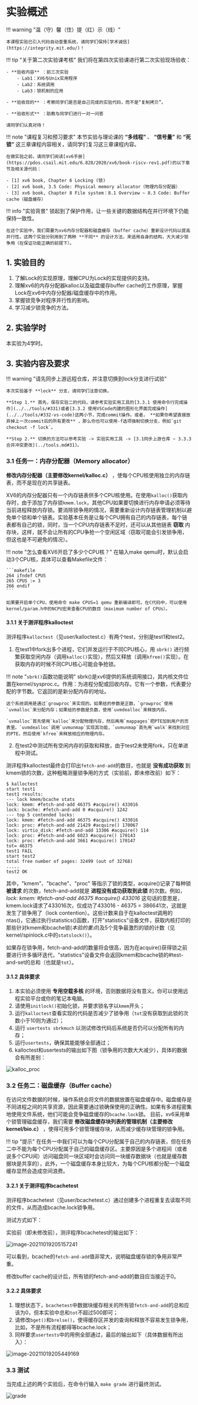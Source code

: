 # 实验概述

!!! warning "温（守）馨（住）提（红）示（线）"
    
    本课程实验已引入代码自动查重系统，请同学们保持[学术诚信](https://integrity.mit.edu/)！
    

!!! tip "关于第二次实验课考核"
    我们将在第四次实验课进行第二次实验现场验收：  

    - **验收内容** ：前三次实验
        - Lab1：XV6与Unix实用程序
        - Lab2：系统调用
        - Lab3：锁机制的应用  
      
    - **验收目的** ：考察同学们是否是自己完成的实验代码，而不是“复制拷贝”。  
      
    - **验收形式** ：助教与同学们进行一对一问答  
      
    请同学们认真对待！
    

!!! note   "课程复习和预习要求"
    本节实验与理论课的 **“多线程”** 、  **“信号量”**   和 **“死锁”** 这三章课程内容相关，请同学们复习这三章课程内容。

    在做实验之前，请同学们阅读[xv6手册](https://pdos.csail.mit.edu/6.828/2020/xv6/book-riscv-rev1.pdf)的以下章节及相关源代码：
    
    - [1] xv6 book, Chapter 6 Locking (锁)
    - [2] xv6 book, 3.5 Code: Physical memory allocator（物理内存分配器）
    - [3] xv6 book, Chapter 8 File system：8.1 Overview ~ 8.3 Code: Buffer cache（磁盘缓存）

!!! info   "实验背景"
    锁起到了保护作用，让一些关键的数据结构在并行环境下仍能保持一致性。
    

    在这个实验中，我们需要为xv6内存分配器和磁盘缓存（buffer cache）重新设计代码以提高并行性。这两个实验分别用到了两种 **不同** 的设计方法，来适用自身的结构，大大减少锁争用（在保证功能正确的前提下）。


## 1.  实验目的

   1. 了解Lock的实现原理，理解CPU为Lock的实现提供的支持。  
   2. 理解xv6的内存分配器kalloc以及磁盘缓存buffer cache的工作原理，掌握Lock在xv6中内存分配器/磁盘缓存中的作用。  
   3. 掌握锁竞争对程序并行性的影响。  
   4. 学习减少锁竞争的方法。
    

## 2.  实验学时

本实验为4学时。
    

## 3.  实验内容及要求

!!! warning   "请先同步上游远程仓库，并注意切换到lock分支进行试验"
 
    本次实验基于 **lock** 分支，请同学们注意切换。

    **Step 1.** 首先，保存实验二的代码，请参考实验实用工具的[3.3.1 使用命令行完成操作](../../tools/#331)或者[3.3.2 使用VSCode内建的图形化界面完成操作](../../tools/#332-vs-code)这两小节，完成commit操作。或者， **如果你希望直接放弃掉上一次commit后的所有更改** ，那么你也可以使用-f选项强制切换分支，例如`git checkout -f lock`。

    **Step 2.** 切换的方法可以参考实验 -> 实验实用工具 -> [3.1同步上游仓库 ~ 3.3.3 合并冲突更改](../tools.md#31)。


### 3.1 任务一：内存分配器（Memory allocator）

**修改内存分配器（主要修改kernel/kalloc.c）** ，使每个CPU核使用独立的内存链表，而不是现在的共享链表。

XV6的内存分配器只有一个内存链表供多个CPU核使用。在使用`kalloc()`获取内存时，由于添加了内存锁`kmem.lock`，其他CPU如果要切换进行内存申请必须等待当前进程释放内存锁。要消除锁争用的情况，需要重新设计内存链表管理机制以避免单个锁和单个链表。实验基本任务是让每个CPU拥有自己的内存链表，每个链表都有自己的锁，同时，当一个CPU内存链表不足时，还可以从其他链表 **窃取** 内存块，这样，就不会让所有的CPU争抢一个空闲区域（窃取可能会引发锁争用，但这也是不可避免的情况）。

!!! note   "怎么查看XV6开启了多少个CPU核？"
    在输入make qemu时，默认会启动3个CPU核，具体可以查看Makefile文件：

    ```makefile
    264 ifndef CPUS
    265 CPUS := 3
    266 endif
    ```

    如果要开启单个CPU，使用命令 make CPUS=1 qemu 重新编译即可。在C代码中，可以使用kernel/param.h中的NCPU宏来查看CPU的数目（maximum number of CPUs）。

#### 3.1.1 关于测评程序kalloctest

测评程序`kalloctest`（见user/kalloctest.c）有两个test，分别是test1和test2。

1) 在test1中fork出多个进程，它们并发运行于不同CPU核心，用 `sbrk()` 进行频繁获取空闲内存（调用`kalloc()`实现），然后又释放（调用`kfree()`实现）。在获取内存的时候不同CPU核心可能会争抢锁。

!!! note   "`sbrk()`函数功能说明"
    sbrk()是xv6提供的系统调用接口，其内核文件位置在kernel/sysproc.c。作用：为进程分配或回收内存。它有一个参数，代表要分配的字节数。它返回的是新分配内存的地址。
    
    这个系统调用是通过`growproc`来实现的。如果给的参数是正数，`growproc`使用`uvmalloc`来分配内存；如果给的参数是负数，使用`uvmdealloc`来释放内存。
    
    `uvmalloc`首先使用`kalloc`来分配物理内存，然后再用`mappages`把PTE加到用户的页表里。`uvmdealloc`调用`uvmunmap`实现其功能，`uvmunmap`首先用`walk`来找到对应的PTE，然后使用`kfree`来释放相应的物理内存。

2) 在test2中测试所有空闲内存的获取和释放，由于test2未使用fork，只在单进程中测试。
   
测评程序kalloctest最终会打印出`fetch-and-add`的数目，也就是 **没有成功获取** 到kmem锁的次数，这种粗略测量锁争用的方式（实验前，即未修改前）如下：

```console
$ kalloctest
start test1
test1 results:
--- lock kmem/bcache stats
lock: kmem: #fetch-and-add 46375 #acquire() 433016
lock: bcache: #fetch-and-add 0 #acquire() 1242
--- top 5 contended locks:
lock: kmem: #fetch-and-add 46375 #acquire() 433016
lock: proc: #fetch-and-add 21429 #acquire() 170067
lock: virtio_disk: #fetch-and-add 13306 #acquire() 114
lock: proc: #fetch-and-add 6023 #acquire() 170143
lock: proc: #fetch-and-add 3661 #acquire() 170147
tot= 46375
test1 FAIL
start test2
total free number of pages: 32499 (out of 32768)
.....
test2 OK
```

其中，"kmem"、"bcache"、"proc" 等指示了锁的类型，acquire()记录了每种锁 **被请求** 的次数，fetch-and-add就是 **进程没有成功获取到此锁** 的次数。例如， *lock: kmem: #fetch-and-add 46375 #acquire() 433016* 这句话的意思是，kmem.lock请求了433016次，仅成功了433016 - 46375 = 386641次，这就是发生了锁争用了（lock contention）。这些计数来自于在kalloctest调用的ntas()，它通过执行statistics()函数，打开"statistics"设备文件，获取内核打印的那些针对kmem和bcache锁(*本验的重点*)及5个竞争最激烈的锁的计数（见kernel/spinlock.c中的`statslock()`）。

如果存在锁争用，fetch-and-add的数量将会很高，因为在acquire()获得锁之前要进行许多循环迭代，"statistics"设备文件会返回kmem和bcache锁的#test-and-set的总和（也就是`tot`）。

#### 3.1.2 具体要求

1)   本实验必须使用 **专用空载多核** 的环境，否则数据将没有意义。你可以使用远程实验平台或你的笔记本电脑。  
2)   请使用`initlock()`初始化锁，并要求锁名字以`kmem`开头；  
3)   运行`kalloctest`查看实现的代码是否减少了锁争用（`tot`没有获取到此锁的次数小于10则为通过）；  
4)   运行 `usertests sbrkmuch` 以测试修改代码后系统是否仍可以分配所有的内存；  
5)   运行`usertests`，确保其能能够全部通过；  
6)   kalloctest和usertests的输出如下图（锁争用的次数大大减少），具体的数据会有所差别：

![kalloc_proc](part1.assets/kalloc_proc.jpg)
    

### 3.2 任务二：磁盘缓存（Buffer cache）
    
在访问文件数据的时候，操作系统会将文件的数据放置在磁盘缓存中。磁盘缓存是不同进程之间的共享资源，因此需要通过锁确保使用的正确性。如果有多进程密集地使用文件系统，他们可能会竞争磁盘缓存的`bcache.lock`锁。
目前，xv6采用单个锁管理磁盘缓存，我们需要 **修改磁盘缓存块列表的管理机制（主要修改kernel/bio.c）** ，使得可用多个锁管理缓存块，从而减少缓存块管理的锁争用。

!!! tip   "提示"
    在任务一中我们可以为每个CPU分配属于自己的内存链表，但在任务二中不能为每个CPU分配属于自己的磁盘缓存区。主要原因是多个进程间（或者说多个CPU间）访问磁盘同一块区域时会访问同一块缓存数据块（也就是缓存数据块是共享的），此外，一个磁盘缓存本身比较大，为每个CPU核都分配一个磁盘缓存显然会造成空间浪费。

#### 3.2.1 关于测评程序bcachetest

测评程序bcachetest（见user/bcachetest.c）通过创建多个进程重复去读取不同的文件，从而造成bcache.lock锁争用。

测试方式如下：

实验前（即未修改前），测评程序bcachetest的输出如下：

![image-20211019205157241](part1.assets/image-20211019205157241.png)

可以看到，bcache的`fetch-and-add`值非常大，说明磁盘缓存锁的争用非常严重。

修改buffer cache的设计后，所有锁的fetch-and-add的数目应当接近于0。

#### 3.2.2 具体要求

1)   理想状态下，`bcachetest`中数据块缓存相关的所有锁`fetch-and-add`的总和应该为0，但本实验中总和`tot`不超过500即可；  
2)   请修改`bget()`和`brelse()`，使得缓存区并发的查询和释放不容易发生锁争用，比如，不是所有流程都得等bcache.lock；  
3)   同样要求`usertests`中的用例全部通过，最后的输出如下（具体数据有所出入）：  

![image-20211019205449169](part1.assets/image-20211019205449169.png)


### 3.3 测试

当完成上述的两个实验后，在命令行输入 `make grade` 进行最终测试。

![grade](part1.assets/grade-16349752282893.png)
